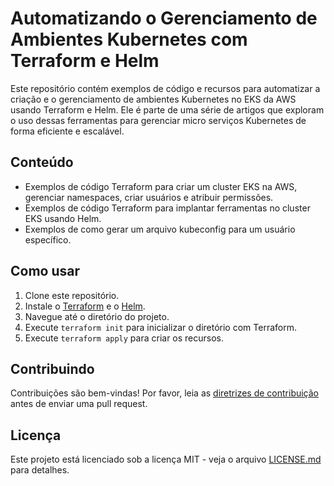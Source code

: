 # Automatizando o Gerenciamento de Ambientes Kubernetes com Terraform e Helm

Este repositório contém exemplos de código e recursos para automatizar a criação e o gerenciamento de ambientes Kubernetes no EKS da AWS usando Terraform e Helm. Ele é parte de uma série de artigos que exploram o uso dessas ferramentas para gerenciar micro serviços Kubernetes de forma eficiente e escalável.

## Conteúdo

- Exemplos de código Terraform para criar um cluster EKS na AWS, gerenciar namespaces, criar usuários e atribuir permissões.
- Exemplos de código Terraform para implantar ferramentas no cluster EKS usando Helm.
- Exemplos de como gerar um arquivo kubeconfig para um usuário específico.

## Como usar

1. Clone este repositório.
2. Instale o [Terraform](https://www.terraform.io/downloads.html) e o [Helm](https://helm.sh/docs/intro/install/).
3. Navegue até o diretório do projeto.
4. Execute `terraform init` para inicializar o diretório com Terraform.
5. Execute `terraform apply` para criar os recursos.

## Contribuindo

Contribuições são bem-vindas! Por favor, leia as [diretrizes de contribuição](CONTRIBUTING.md) antes de enviar uma pull request.

## Licença

Este projeto está licenciado sob a licença MIT - veja o arquivo [LICENSE.md](LICENSE.md) para detalhes.
